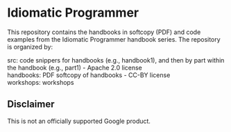 # Idiomatic Programmer

This repository contains the handbooks in softcopy (PDF) and code examples from the Idiomatic Programmer
handbook series. The repository is organized by:

  src: code snippers for handbooks (e.g., handbook1), and then by part within the handbook (e.g., part1) - Apache 2.0 license<br/>
  handbooks: PDF softcopy of handbooks - CC-BY license<br/>
  workshops: workshops<br/>

## Disclaimer

This is not an officially supported Google product.

